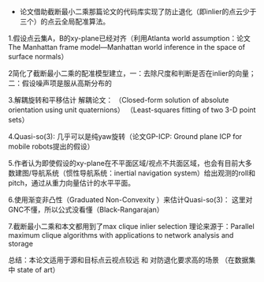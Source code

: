 - 论文借助截断最小二乘那篇论文的代码库实现了防止退化（即inlier的点云少于三个）的点云全局配准算法。

1.假设点云集A，B的xy-plane已经对齐（利用Atlanta world assumption：论文 The Manhattan frame model—Manhattan world inference in the space of
surface normals）

2简化了截断最小二乘的配准模型建立，一：去除尺度和判断是否在inlier的向量；二：假设噪声项是服从高斯分布的

3.解耦旋转和平移估计
解耦论文：
（Closed-form solution of absolute orientation using unit quaternions）
（Least-squares fitting of two 3-D point sets）

4.Quasi-so(3):
几乎可以是纯yaw旋转（论文GP-ICP: Ground plane ICP for mobile robots提出的假设）

5.作者认为即使假设的xy-plane在不平面区域/视点不共面区域，也会有目前大多数建图/导航系统（惯性导航系统：inertial navigation system）给出观测的roll和pitch，通过从重力向量估计的水平平面。

6.使用渐变非凸性（Graduated Non-Convexity ）来估计Quasi-so(3)：
这里对GNC不懂，所以公式没看懂（Black-Rangarajan）

7.截断最小二乘和本文都用到了max clique inlier selection
理论来源于：Parallel maximum clique algorithms with applications to network analysis and storage


总结：本论文适用于源和目标点云视点较远  和  对防退化要求高的场景 （在数据集中 state of art）
